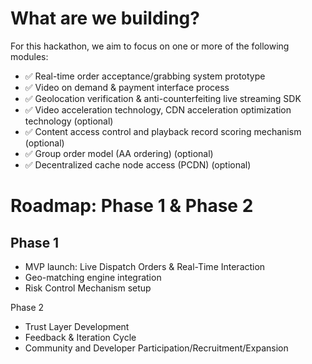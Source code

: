 # What are we building?

For this hackathon, we aim to focus on one or more of the following modules:

- ✅ Real-time order acceptance/grabbing system prototype
- ✅ Video on demand & payment interface process
- ✅ Geolocation verification & anti-counterfeiting live streaming SDK
- ✅ Video acceleration technology, CDN acceleration optimization technology (optional)
- ✅ Content access control and playback record scoring mechanism (optional)
- ✅ Group order model (AA ordering) (optional)
- ✅ Decentralized cache node access (PCDN) (optional)


# Roadmap: Phase 1 & Phase 2

## Phase 1
- MVP launch: Live Dispatch Orders & Real-Time Interaction
- Geo-matching engine integration
- Risk Control Mechanism setup

Phase 2  
- Trust Layer Development  
- Feedback & Iteration Cycle  
- Community and Developer Participation/Recruitment/Expansion
